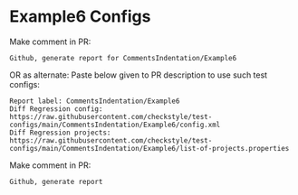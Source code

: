 # Example6 Configs
Make comment in PR:
```
Github, generate report for CommentsIndentation/Example6
```
OR as alternate:
Paste below given to PR description to use such test configs:
```
Report label: CommentsIndentation/Example6
Diff Regression config: https://raw.githubusercontent.com/checkstyle/test-configs/main/CommentsIndentation/Example6/config.xml
Diff Regression projects: https://raw.githubusercontent.com/checkstyle/test-configs/main/CommentsIndentation/Example6/list-of-projects.properties
```
Make comment in PR:
```
Github, generate report
```
